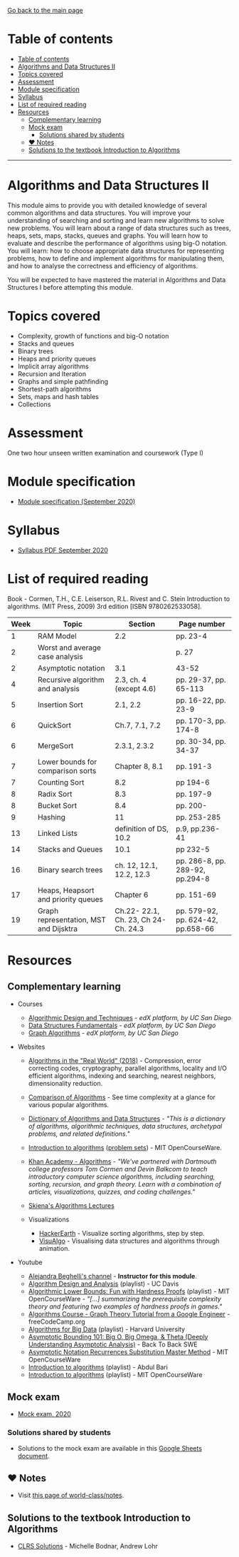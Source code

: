 [Go back to the main page](../../../README.md)

# Table of contents

- [Table of contents](#table-of-contents)
- [Algorithms and Data Structures II](#algorithms-and-data-structures-ii)
- [Topics covered](#topics-covered)
- [Assessment](#assessment)
- [Module specification](#module-specification)
- [Syllabus](#syllabus)
- [List of required reading](#list-of-required-reading)
- [Resources](#resources)
  - [Complementary learning](#complementary-learning)
  - [Mock exam](#mock-exam)
    - [Solutions shared by students](#solutions-shared-by-students)
  - [:heart: Notes](#heart-notes)
  - [Solutions to the textbook Introduction to Algorithms](#solutions-to-the-textbook-introduction-to-algorithms)

---

# Algorithms and Data Structures II

This module aims to provide you with detailed knowledge of several
common algorithms and data structures. You will improve your
understanding of searching and sorting and learn new algorithms to
solve new problems. You will learn about a range of data structures
such as trees, heaps, sets, maps, stacks, queues and graphs. You will
learn how to evaluate and describe the performance of algorithms
using big-O notation. You will learn: how to choose appropriate data
structures for representing problems, how to define and implement
algorithms for manipulating them, and how to analyse the correctness
and efficiency of algorithms.

You will be expected to have mastered the material in Algorithms and
Data Structures I before attempting this module.

# Topics covered

- Complexity, growth of functions and big-O notation
- Stacks and queues
- Binary trees
- Heaps and priority queues
- Implicit array algorithms
- Recursion and Iteration
- Graphs and simple pathfinding
- Shortest-path algorithms
- Sets, maps and hash tables
- Collections

# Assessment

One two hour unseen written examination and coursework (Type I)

# Module specification

- [Module specification (September 2020)](https://github.com/world-class/binary-assets/blob/master/modules/module_specification/CM2035_ADS2-Module-Spec.pdf)

# Syllabus

- [Syllabus PDF September 2020](https://github.com/world-class/binary-assets/blob/master/modules/syllabi/Syllabus_CM2035_ADS2.pdf)

# List of required reading

Book - Cormen, T.H., C.E. Leiserson, R.L. Rivest and C. Stein Introduction to algorithms. (MIT Press, 2009) 3rd edition [ISBN 9780262533058].

| Week | Topic                                  | Section                             | Page number                       |
| ---- | -------------------------------------- | ----------------------------------- | --------------------------------- |
| 1    | RAM Model                              | 2.2                                 | pp. 23-4                          |
| 2    | Worst and average case analysis        |                                     | p. 27                             |
| 2    | Asymptotic notation                    | 3.1                                 | 43-52                             |
| 4    | Recursive algorithm and analysis       | 2.3, ch. 4 (except 4.6)             | pp. 29-37, pp. 65-113             |
| 5    | Insertion Sort                         | 2.1, 2.2                            | pp. 16-22, pp. 23-9               |
| 6    | QuickSort                              | Ch.7, 7.1, 7.2                      | pp. 170-3, pp. 174-8              |
| 6    | MergeSort                              | 2.3.1, 2.3.2                        | pp. 30-34, pp. 34-37              |
| 7    | Lower bounds for comparison sorts      | Chapter 8, 8.1                      | pp. 191-3                         |
| 7    | Counting Sort                          | 8.2                                 | pp 194-6                          |
| 8    | Radix Sort                             | 8.3                                 | pp. 197-9                         |
| 8    | Bucket Sort                            | 8.4                                 | pp. 200-                          |
| 9    | Hashing                                | 11                                  | pp. 253-285                       |
| 13   | Linked Lists                           | definition of DS, 10.2              | p.9, pp.236-41                    |
| 14   | Stacks and Queues                      | 10.1                                | pp 232-5                          |
| 16   | Binary search trees                    | ch. 12, 12.1, 12.2, 12.3            | pp. 286-8, pp. 289-92, pp.294-8   |
| 17   | Heaps, Heapsort and priority queues    | Chapter 6                           | pp. 151-69                        |
| 19   | Graph representation, MST and Dijsktra | Ch.22- 22.1, Ch. 23, Ch 24-Ch. 24.3 | pp. 579-92, pp. 624-42, pp.658-66 |

# Resources

## Complementary learning

- Courses

  - [Algorithmic Design and Techniques](https://courses.edx.org/courses/course-v1:UCSanDiegoX+ALGS200x+2T2017/course) - _edX platform, by UC San Diego_
  - [Data Structures Fundamentals](https://courses.edx.org/courses/course-v1:UCSanDiegoX+ALGS201x+1T2019/course) - _edX platform, by UC San Diego_
  - [Graph Algorithms](https://courses.edx.org/courses/course-v1:UCSanDiegoX+ALGS202x+2T2017/course) - _edX platform, by UC San Diego_

- Websites

  - [Algorithms in the "Real World" (2018)](http://www.cs.cmu.edu/~guyb/realworld.html) - Compression, error correcting codes, cryptography, parallel algorithms, locality and I/O efficient algorithms, indexing and searching, nearest neighbors, dimensionality reduction.
  - [Comparison of Algorithms](https://en.wikipedia.org/wiki/Sorting_algorithm#Comparison_of_algorithms) - See time complexity at a glance for various popular algorithms.
  - [Dictionary of Algorithms and Data Structures](https://xlinux.nist.gov/dads) - _"This is a dictionary of algorithms, algorithmic techniques, data structures, archetypal problems, and related definitions."_
  - [Introduction to algorithms](https://ocw.mit.edu/courses/electrical-engineering-and-computer-science/6-006-introduction-to-algorithms-fall-2011/) ([problem sets](https://ocw.mit.edu/courses/electrical-engineering-and-computer-science/6-006-introduction-to-algorithms-fall-2011/assignments/)) - MIT OpenCourseWare.
  - [Khan Academy - Algorithms](https://www.khanacademy.org/computing/computer-science/algorithms/) - _"We've partnered with Dartmouth college professors Tom Cormen and Devin Balkcom to teach introductory computer science algorithms, including searching, sorting, recursion, and graph theory. Learn with a combination of articles, visualizations, quizzes, and coding challenges."_
  - [Skiena's Algorithms Lectures](https://www3.cs.stonybrook.edu/~algorith/video-lectures/)

  - Visualizations
    - [HackerEarth](https://www.hackerearth.com/practice/algorithms/sorting/bubble-sort/visualize/) - Visualize sorting algorithms, step by step.
    - [VisuAlgo](https://visualgo.net/en) - Visualising data structures and algorithms through animation.

- Youtube
  - [Alejandra Beghelli's channel](https://www.youtube.com/channel/UCJWZNQIKS9V5R3Wn42PMIIw/) - **Instructor for this module**.
  - [Algorithm Design and Analysis](https://www.youtube.com/playlist?list=PL6EF0274BD849A7D5) (playlist) - UC Davis
  - [Algorithmic Lower Bounds: Fun with Hardness Proofs](https://www.youtube.com/playlist?list=PLUl4u3cNGP63d33STUUBfZUpzFCVR5-PV) (playlist) - MIT OpenCourseWare - _"[...] summarizing the prerequisite complexity theory and featuring two examples of hardness proofs in games."_
  - [Algorithms Course - Graph Theory Tutorial from a Google Engineer](https://www.youtube.com/watch?v=09_LlHjoEiY) - freeCodeCamp.org
  - [Algorithms for Big Data](https://www.youtube.com/playlist?list=PL2SOU6wwxB0v1kQTpqpuu5kEJo2i-iUyf) (playlist) - Harvard University
  - [Asymptotic Bounding 101: Big O, Big Omega, & Theta (Deeply Understanding Asymptotic Analysis)](https://www.youtube.com/watch?v=0oDAlMwTrLo) - Back To Back SWE
  - [Asymptotic Notation Recurrences Substitution Master Method](https://www.youtube.com/watch?v=whjt_N9uYFI) - MIT OpenCourseWare
  - [Introduction to algorithms](https://www.youtube.com/watch?v=0IAPZzGSbME&list=PLDN4rrl48XKpZkf03iYFl-O29szjTrs_O) (playlist) - Abdul Bari
  - [Introduction to algorithms](https://www.youtube.com/watch?v=HtSuA80QTyo&list=PLUl4u3cNGP61Oq3tWYp6V_F-5jb5L2iHb) (playlist) - MIT OpenCourseWare

## Mock exam

- [Mock exam, 2020](https://github.com/world-class/binary-assets/blob/master/modules/cm2035_ads2/CM2035-ADS2_MOCK_Exam.pdf)

### Solutions shared by students

- Solutions to the mock exam are available in this [Google Sheets document](https://docs.google.com/spreadsheets/d/1llp2ReT4yWXPnoM9vuJM5FtCZdSKhgbwe0CUsbUTVJA/edit?usp=sharing).

## :heart: Notes

- Visit [this page of world-class/notes](https://github.com/world-class/notes/tree/master/level_5/algorithms_and_data_structures_ii).

## Solutions to the textbook Introduction to Algorithms

- [CLRS Solutions](https://sites.math.rutgers.edu/~ajl213/CLRS/CLRS.html) - Michelle Bodnar, Andrew Lohr
